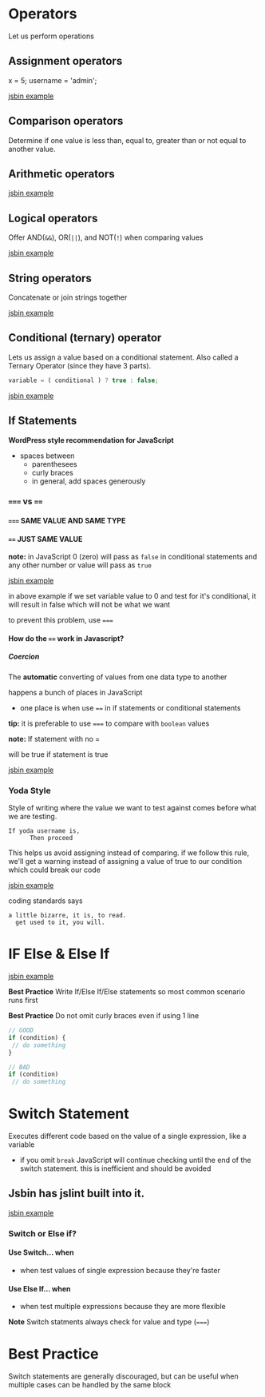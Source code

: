 # Operators

Let us perform operations

## Assignment operators

x = 5;
username = 'admin';

[jsbin example](http://jsbin.com/lutewo/edit?js,console)

## Comparison operators

Determine if one value is less than, equal to, greater than or not equal to another value.

## Arithmetic operators
[jsbin example](http://jsbin.com/zoqiga/edit?js,console)


## Logical operators

Offer AND(`&&`), OR(`||`), and NOT(`!`) when comparing values

[jsbin example](http://jsbin.com/nesolem/edit?js,console)

## String operators

Concatenate or join strings together

[jsbin example](http://jsbin.com/pozira/edit?js,console)

## Conditional (ternary) operator

Lets us assign a value based on a conditional statement. Also called a Ternary Operator (since they have 3 parts).

```js
variable = ( conditional ) ? true : false;
```

[jsbin example](http://jsbin.com/gozabud/edit?js,console)

## If Statements

**WordPress style recommendation for JavaScript**

* spaces between
    - parenthesees
    - curly braces
    - in general, add spaces generously

### `===` vs `==`

#### `===` SAME VALUE AND SAME TYPE

#### `==` JUST SAME VALUE


**note:** in JavaScript 0 (zero) will pass as `false` in conditional statements and any other number or value will pass as `true`

[jsbin example](http://jsbin.com/conasek/edit?js,output)

in above example if we set variable value to 0 and test for it's conditional, it will result in false which will not be what we want

to prevent this problem, use `===`

#### How do the `==` work in Javascript?

##### Coercion
The **automatic** converting of values from one data type to another

happens a bunch of places in JavaScript

* one place is when use `==` in if statements or conditional statements

**tip:** it is preferable to use `===` to compare with `boolean` values

**note:** If statement with no = 

will be true if statement is true

[jsbin example](http://jsbin.com/gezimez/edit?js,output)

### Yoda Style

Style of writing where the value we want to test against comes before what we are testing.

```
If yoda username is,
      Then proceed
```

This helps us avoid assigning instead of comparing.
if we follow this rule, we'll get a warning instead of assigning a value of true to our condition which could break our code

[jsbin example](http://jsbin.com/hifati/edit?js,output)

coding standards says
```
a little bizarre, it is, to read.
  get used to it, you will.
```

# IF Else & Else If

[jsbin example](http://jsbin.com/poxifu/edit?js,output)

**Best Practice** Write If/Else If/Else statements so most common scenario runs first

**Best Practice** Do not omit curly braces even if using 1 line
```js
// GOOD
if (condition) {
 // do something
}

// BAD
if (condition) 
 // do something

```

# Switch Statement

Executes different code based on the value of a single expression, like a variable

* if you omit `break` JavaScript will continue checking until the end of the switch statement. this is inefficient and should be avoided

## Jsbin has jslint built into it.

[jsbin example](http://jsbin.com/tirada/edit?js,output)

### Switch or Else if?

#### Use Switch... when
* when test values of single expression because they're faster

#### Use Else If... when
* when test multiple expressions because they are more flexible

**Note** Switch statments always check for value and type (`===`)

# Best Practice
Switch statements are generally discouraged, but can be useful when multiple cases can be handled by the same block


